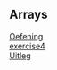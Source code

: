 ## Arrays
[Oefening](./index.php)  
[exercise4](./ex4.php)  
[Uitleg](https://github.com/becodeorg/GNK-Holberton-1.9/blob/master/3-De-berg/05-PHP/4-php-arrays.md)
